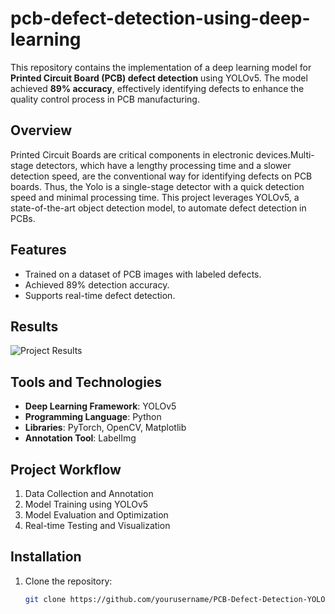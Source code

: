 # pcb-defect-detection-using-deep-learning 

This repository contains the implementation of a deep learning model for **Printed Circuit Board (PCB) defect detection** using YOLOv5. The model achieved **89% accuracy**, effectively identifying defects to enhance the quality control process in PCB manufacturing.  

## Overview  

Printed Circuit Boards are critical components in electronic devices.Multi-stage detectors, which have a lengthy processing time and a slower detection speed, are the conventional way for identifying defects on PCB boards. Thus, the Yolo is a single-stage detector with a quick detection speed and minimal processing time. This project leverages YOLOv5, a state-of-the-art object detection model, to automate defect detection in PCBs.

## Features  
- Trained on a dataset of PCB images with labeled defects.  
- Achieved 89% detection accuracy.   
- Supports real-time defect detection.  

## Results  
![Project Results]()  


## Tools and Technologies  
- **Deep Learning Framework**: YOLOv5  
- **Programming Language**: Python  
- **Libraries**: PyTorch, OpenCV, Matplotlib  
- **Annotation Tool**: LabelImg  

## Project Workflow  
1. Data Collection and Annotation  
2. Model Training using YOLOv5  
3. Model Evaluation and Optimization  
4. Real-time Testing and Visualization  

## Installation  
1. Clone the repository:  
   ```bash
   git clone https://github.com/yourusername/PCB-Defect-Detection-YOLOv5.git
